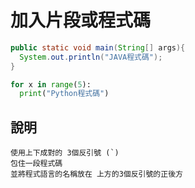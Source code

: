 # 加入片段或程式碼

```java
public static void main(String[] args){
  System.out.println("JAVA程式碼");
}
```

```python
for x in range(5):
  print("Python程式碼")
```
## 說明

```
使用上下成對的 3個反引號 (`)
包住一段程式碼
並將程式語言的名稱放在 上方的3個反引號的正後方

```
